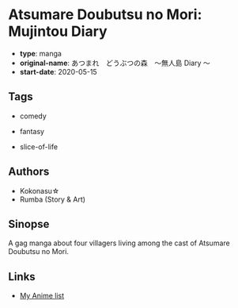 # Atsumare Doubutsu no Mori: Mujintou Diary

-   **type**: manga
-   **original-name**: あつまれ　どうぶつの森　～無人島 Diary ～
-   **start-date**: 2020-05-15

## Tags

-   comedy
-   fantasy

-   slice-of-life

## Authors

-   Kokonasu☆
-   Rumba (Story & Art)

## Sinopse

A gag manga about four villagers living among the cast of Atsumare Doubutsu no Mori.

## Links

-   [My Anime list](https://myanimelist.net/manga/131258/Atsumare_Doubutsu_no_Mori__Mujintou_Diary)
